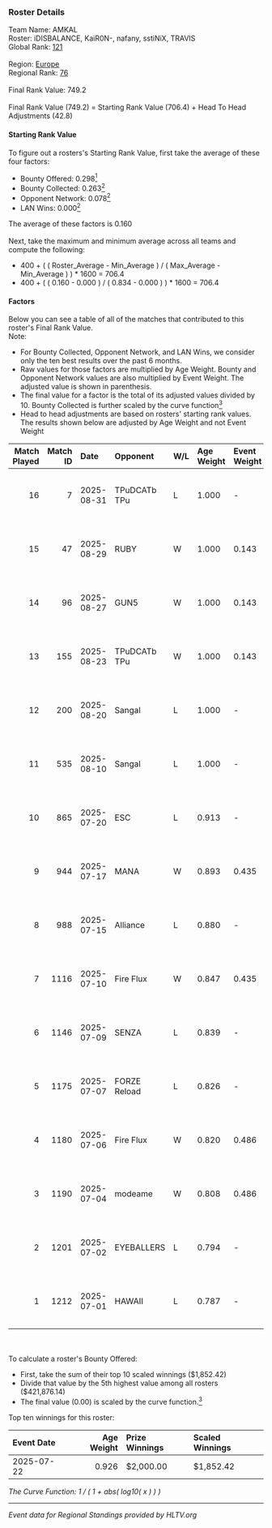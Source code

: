### Roster Details<br />
Team Name: AMKAL<br />
Roster: iDISBALANCE, KaiR0N-, nafany, sstiNiX, TRAVIS<br />
Global Rank: [121](../../standings_global_2025_09_01.md)<br />
<br />
Region: [Europe]( ../../standings_europe_2025_09_01.md)<br />
Regional Rank: [76]( ../../standings_europe_2025_09_01.md)<br />
<br />
Final Rank Value:  749.2<br />
<br />
Final Rank Value (749.2) = Starting Rank Value (706.4) + Head To Head Adjustments (42.8)<br />

#### Starting Rank Value<br />
To figure out a rosters's Starting Rank Value, first take the average of these four factors:<br />
- Bounty Offered: 0.298[<sup>1</sup>](#table2)
- Bounty Collected: 0.263[<sup>2</sup>](#table1)
- Opponent Network: 0.078[<sup>2</sup>](#table1)
- LAN Wins: 0.000[<sup>2</sup>](#table1)

The average of these factors is 0.160<br />
<br />
Next, take the maximum and minimum average across all teams and compute the following:<br />
- 400 + ( ( Roster_Average - Min_Average ) / ( Max_Average - Min_Average ) ) * 1600 = 706.4
- 400 + ( ( 0.160 - 0.000 ) / ( 0.834 - 0.000 ) ) * 1600 = 706.4


#### Factors<br />
Below you can see a table of all of the matches that contributed to this roster's Final Rank Value.<br />
Note:<br />

- For Bounty Collected, Opponent Network, and LAN Wins, we consider only the ten best results over the past 6 months.
- Raw values for those factors are multiplied by Age Weight. Bounty and Opponent Network values are also multiplied by Event Weight. The adjusted value is shown in parenthesis.
- The final value for a factor is the total of its adjusted values divided by 10. Bounty Collected is further scaled by the curve function[<sup>3</sup>](#curveFunction)
- Head to head adjustments are based on rosters' starting rank values. The results shown below are adjusted by Age Weight and not Event Weight
<span id="table1"></span><br />


| Match Played | Match ID | Date       | Opponent     | W/L | Age Weight | Event Weight | Bounty Collected | Opponent Network | LAN Wins  | H2H Adj. | Roster                                        |
| -: | -: | :- | :- | :- | :- | :- | :- | :- | :- | -: | :- |
|           16 |        7 | 2025-08-31 | TPuDCATb TPu | L   | 1.000      | -            | -                | -                | -         |   -11.77 | iDISBALANCE, KaiR0N-, nafany, sstiNiX, TRAVIS |
|           15 |       47 | 2025-08-29 | RUBY         | W   | 1.000      | 0.143        | 0.020 (0.003)    | 0.851 (0.122)    | 0 (0.000) |    20.10 | iDISBALANCE, KaiR0N-, nafany, sstiNiX, TRAVIS |
|           14 |       96 | 2025-08-27 | GUN5         | W   | 1.000      | 0.143        | 0.041 (0.006)    | 0.658 (0.094)    | 0 (0.000) |    21.97 | iDISBALANCE, KaiR0N-, nafany, sstiNiX, TRAVIS |
|           13 |      155 | 2025-08-23 | TPuDCATb TPu | W   | 1.000      | 0.143        | 0.017 (0.002)    | 0.970 (0.139)    | 0 (0.000) |    19.77 | iDISBALANCE, KaiR0N-, nafany, sstiNiX, TRAVIS |
|           12 |      200 | 2025-08-20 | Sangal       | L   | 1.000      | -            | -                | -                | -         |    -7.55 | iDISBALANCE, KaiR0N-, nafany, sstiNiX, TRAVIS |
|           11 |      535 | 2025-08-10 | Sangal       | L   | 1.000      | -            | -                | -                | -         |    -7.67 | iDISBALANCE, KaiR0N-, nafany, sstiNiX, TRAVIS |
|           10 |      865 | 2025-07-20 | ESC          | L   | 0.913      | -            | -                | -                | -         |    -7.70 | iDISBALANCE, kAlash, sFade8, sstiNiX, TRAVIS  |
|            9 |      944 | 2025-07-17 | MANA         | W   | 0.893      | 0.435        | 0.000 (0.000)    | 0.206 (0.080)    | 0 (0.000) |    11.30 | iDISBALANCE, kAlash, sFade8, sstiNiX, TRAVIS  |
|            8 |      988 | 2025-07-15 | Alliance     | L   | 0.880      | -            | -                | -                | -         |    -3.41 | iDISBALANCE, kAlash, sFade8, sstiNiX, TRAVIS  |
|            7 |     1116 | 2025-07-10 | Fire Flux    | W   | 0.847      | 0.435        | 0.002 (0.001)    | 0.323 (0.119)    | 0 (0.000) |    14.51 | iDISBALANCE, kAlash, sFade8, sstiNiX, TRAVIS  |
|            6 |     1146 | 2025-07-09 | SENZA        | L   | 0.839      | -            | -                | -                | -         |   -10.26 | iDISBALANCE, kAlash, sFade8, sstiNiX, TRAVIS  |
|            5 |     1175 | 2025-07-07 | FORZE Reload | L   | 0.826      | -            | -                | -                | -         |   -10.26 | iDISBALANCE, kAlash, sFade8, sstiNiX, TRAVIS  |
|            4 |     1180 | 2025-07-06 | Fire Flux    | W   | 0.820      | 0.486        | 0.002 (0.001)    | 0.323 (0.129)    | 0 (0.000) |    14.82 | iDISBALANCE, kAlash, sFade8, sstiNiX, TRAVIS  |
|            3 |     1190 | 2025-07-04 | modeame      | W   | 0.808      | 0.486        | 0.008 (0.003)    | 0.247 (0.097)    | 0 (0.000) |    10.77 | iDISBALANCE, kAlash, sFade8, sstiNiX, TRAVIS  |
|            2 |     1201 | 2025-07-02 | EYEBALLERS   | L   | 0.794      | -            | -                | -                | -         |    -3.96 | iDISBALANCE, kAlash, sFade8, sstiNiX, TRAVIS  |
|            1 |     1212 | 2025-07-01 | HAWAII       | L   | 0.787      | -            | -                | -                | -         |    -7.85 | iDISBALANCE, kAlash, sFade8, sstiNiX, TRAVIS  |

<br />
<span id="table2"></span><br />
To calculate a roster's Bounty Offered:<br />

- First, take the sum of their top 10 scaled winnings ($1,852.42)
- Divide that value by the 5th highest value among all rosters ($421,876.14)
- The final value (0.00) is scaled by the curve function.[<sup>3</sup>](#curveFunction)

Top ten winnings for this roster:<br />

| Event Date | Age Weight | Prize Winnings | Scaled Winnings |
| :- | -: | :- | :- |
| 2025-07-22 |      0.926 | $2,000.00      | $1,852.42       |


<span id="curveFunction"></span>_The Curve Function: 1 / ( 1 + abs( log10( x ) ) )_<br />

---
_Event data for Regional Standings provided by HLTV.org_<br />
